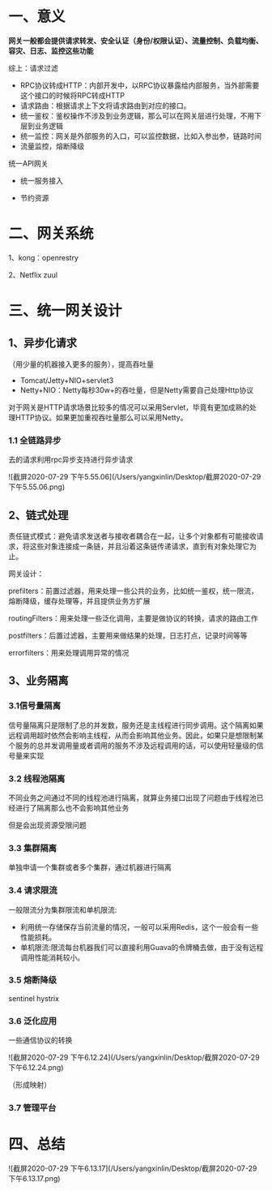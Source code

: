 # 一、意义

**网关一般都会提供请求转发、安全认证（身份/权限认证）、流量控制、负载均衡、容灾、日志、监控这些功能**



综上：请求过滤

- RPC协议转成HTTP：内部开发中，以RPC协议暴露给内部服务，当外部需要这个接口的时候将RPC转成HTTP
- 请求路由：根据请求上下文将请求路由到对应的接口。
- 统一鉴权：鉴权操作不涉及到业务逻辑，那么可以在网关层进行处理，不用下层到业务逻辑
- 统一监控：网关是外部服务的入口，可以监控数据，比如入参出参，链路时间
- 流量监控，熔断降级

统一API网关

- 统一服务接入

- 节约资源

  

# 二、网关系统

1、kong：openrestry

2、Netflix zuul

# 三、统一网关设计

## 1、异步化请求

（用少量的机器接入更多的服务），提高吞吐量

- Tomcat/Jetty+NIO+servlet3
- Netty+NIO：Netty每秒30w+的吞吐量，但是Netty需要自己处理Http协议

对于网关是HTTP请求场景比较多的情况可以采用Servlet，毕竟有更加成熟的处理HTTP协议。如果更加重视吞吐量那么可以采用Netty。

### 1.1 全链路异步

去的请求利用rpc异步支持进行异步请求

![截屏2020-07-29 下午5.55.06](/Users/yangxinlin/Desktop/截屏2020-07-29 下午5.55.06.png)



## 2、链式处理

责任链式模式：避免请求发送者与接收者耦合在一起，让多个对象都有可能接收请求，将这些对象连接成一条链，并且沿着这条链传递请求，直到有对象处理它为止。

网关设计：

prefilters：前置过滤器，用来处理一些公共的业务，比如统一鉴权，统一限流，熔断降级，缓存处理等，并且提供业务方扩展

routingFilters：用来处理一些泛化调用，主要是做协议的转换，请求的路由工作

postfilters：后置过滤器，主要用来做结果的处理，日志打点，记录时间等等

errorfilters：用来处理调用异常的情况



## 3、业务隔离

### 3.1信号量隔离

信号量隔离只是限制了总的并发数，服务还是主线程进行同步调用。这个隔离如果远程调用超时依然会影响主线程，从而会影响其他业务。因此，如果只是想限制某个服务的总并发调用量或者调用的服务不涉及远程调用的话，可以使用轻量级的信号量来实现

### 3.2 线程池隔离

不同业务之间通过不同的线程池进行隔离，就算业务接口出现了问题由于线程池已经进行了隔离那么也不会影响其他业务

但是会出现资源受限问题

### 3.3 集群隔离

单独申请一个集群或者多个集群，通过机器进行隔离

### 3.4 请求限流

一般限流分为集群限流和单机限流:

- 利用统一存储保存当前流量的情况，一般可以采用Redis，这个一般会有一些性能损耗。
- 单机限流:限流每台机器我们可以直接利用Guava的令牌桶去做，由于没有远程调用性能消耗较小。

### 3.5 熔断降级

sentinel hystrix

### 3.6 泛化应用

一些通信协议的转换

![截屏2020-07-29 下午6.12.24](/Users/yangxinlin/Desktop/截屏2020-07-29 下午6.12.24.png)

（形成映射）

### 3.7 管理平台

# 四、总结

![截屏2020-07-29 下午6.13.17](/Users/yangxinlin/Desktop/截屏2020-07-29 下午6.13.17.png)

